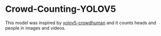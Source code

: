 # Crowd-Counting-YOLOV5

This model was inspired by [yolov5-crowdhuman](https://github.com/deepakcrk/yolov5-crowdhuman) and it counts heads and people in images and videos.
